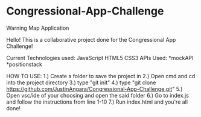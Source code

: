 # Congressional-App-Challenge
Warning Map Application

Hello! This is a collaborative project done for the Congressional App Challenge!

Current Technologies used:
JavaScript
HTML5
CSS3
APIs Used:
*mockAPI
*positionstack

HOW TO USE:
1.) Create a folder to save the project in
2.) Open cmd and cd into the project directory
3.) type "git init"
4.) type "git clone https://github.com/JustinAngara/Congressional-App-Challenge.git"
5.) Open vsc/ide of your choosing and open the said folder
6.) Go to index.js and follow the instructions from line 1-10
7.) Run index.html and you're all done!
